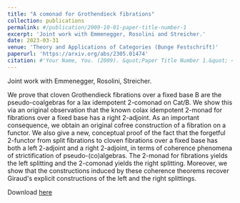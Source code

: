 ```yaml
---
title: "A comonad for Grothendieck fibrations"
collection: publications
permalink: #/publication/2009-10-01-paper-title-number-1
excerpt: 'Joint work with Emmenegger, Rosolini and Streicher.'
date: 2023-03-31
venue: 'Theory and Applications of Categories (Bunge Festschrift)'
paperurl: 'https://arxiv.org/abs/2305.01474'
citation: #'Your Name, You. (2009). &quot;Paper Title Number 1.&quot; <i>Journal 1</i>. 1(1).'
---
```

Joint work with Emmenegger, Rosolini, Streicher.

We prove that cloven Grothendieck fibrations over a fixed base B are the pseudo-coalgebras for a lax idempotent 2-comonad on Cat/B. We show this via an original observation that the known colax idempotent 2-monad for fibrations over a fixed base has a right 2-adjoint. As an important consequence, we obtain an original cofree construction of a fibration on a functor. We also give a new, conceptual proof of the fact that the forgetful 2-functor from split fibrations to cloven fibrations over a fixed base has both a left 2-adjoint and a right 2-adjoint, in terms of coherence phenomena of strictification of pseudo-(co)algebras. The 2-monad for fibrations yields the left splitting and the 2-comonad yields the right splitting. Moreover, we show that the constructions induced by these coherence theorems recover Giraud's explicit constructions of the left and the right splittings.

Download [here](https://arxiv.org/abs/2305.01474)
